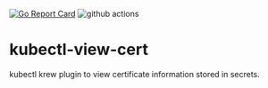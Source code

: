 [![Go Report Card](https://goreportcard.com/badge/github.com/lmolas/kubectl-view-cert)](https://goreportcard.com/report/github.com/lmolas/kubectl-view-cert) ![github actions](https://github.com/lmolas/kubectl-view-cert/workflows/golangci-lint/badge.svg)

# kubectl-view-cert
kubectl krew plugin to view certificate information stored in secrets. 
